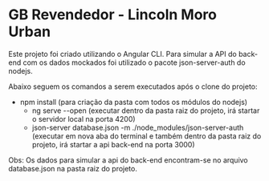 # GB Revendedor - Lincoln Moro Urban

Este projeto foi criado utilizando o Angular CLI. Para simular a API do back-end com os dados mockados foi utilizado o pacote json-server-auth do nodejs. 

Abaixo seguem os comandos a serem executados após o clone do projeto:

  - npm install (para criação da pasta com todos os módulos do nodejs)
	- ng serve --open (executar dentro da pasta raiz do projeto, irá startar o servidor local na porta 4200)
	- json-server database.json -m ./node_modules/json-server-auth (executar em nova aba do terminal e também dentro da pasta raiz do projeto, irá startar a api back-end na porta 3000)

Obs: Os dados para simular a api do back-end encontram-se no arquivo database.json na pasta raiz do projeto.

